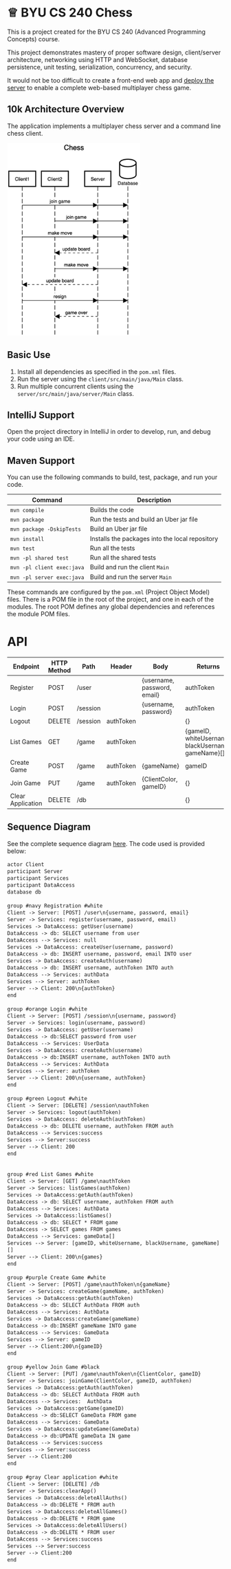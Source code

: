 # ♕ BYU CS 240 Chess

This is a project created for the BYU CS 240 (Advanced Programming Concepts) course.  

This project demonstrates mastery of proper software design, client/server architecture, networking using HTTP and 
WebSocket, database persistence, unit testing, serialization, concurrency, and security.  

It would not be too difficult to create a front-end web app and
[deploy the server](https://github.com/softwareconstruction240/softwareconstruction/blob/main/instruction/aws-chess-server/aws-chess-server.md) to enable a complete web-based multiplayer chess game.

## 10k Architecture Overview

The application implements a multiplayer chess server and a command line chess client.

[![Sequence Diagram](10k-architecture.png)](https://sequencediagram.org/index.html#initialData=C4S2BsFMAIGEAtIGckCh0AcCGAnUBjEbAO2DnBElIEZVs8RCSzYKrgAmO3AorU6AGVIOAG4jUAEyzAsAIyxIYAERnzFkdKgrFIuaKlaUa0ALQA+ISPE4AXNABWAexDFoAcywBbTcLEizS1VZBSVbbVc9HGgnADNYiN19QzZSDkCrfztHFzdPH1Q-Gwzg9TDEqJj4iuSjdmoMopF7LywAaxgvJ3FC6wCLaFLQyHCdSriEseSm6NMBurT7AFcMaWAYOSdcSRTjTka+7NaO6C6emZK1YdHI-Qma6N6ss3nU4Gpl1ZkNrZwdhfeByy9hwyBA7mIT2KAyGGhuSWi9wuc0sAI49nyMG6ElQQA)

## Basic Use
1. Install all dependencies as specified in the `pom.xml` files.
2. Run the server using the `client/src/main/java/Main` class.
3. Run multiple concurrent clients using the `server/src/main/java/server/Main` class.

## IntelliJ Support

Open the project directory in IntelliJ in order to develop, run, and debug your code using an IDE.

## Maven Support

You can use the following commands to build, test, package, and run your code.

| Command                    | Description                                     |
|----------------------------|-------------------------------------------------|
| `mvn compile`              | Builds the code                                 |
| `mvn package`              | Run the tests and build an Uber jar file        |
| `mvn package -DskipTests`  | Build an Uber jar file                          |
| `mvn install`              | Installs the packages into the local repository |
| `mvn test`                 | Run all the tests                               |
| `mvn -pl shared test`      | Run all the shared tests                        |
| `mvn -pl client exec:java` | Build and run the client `Main`                 |
| `mvn -pl server exec:java` | Build and run the server `Main`                 |

These commands are configured by the `pom.xml` (Project Object Model) files. There is a POM file in the root of the project, and one in each of the modules. The root POM defines any global dependencies and references the module POM files.

# API
| Endpoint                | HTTP Method | Path      | Header    | Body                        | Returns                                            |
|-------------------------|-------------|-----------|-----------|-----------------------------|----------------------------------------------------|
| Register                | POST        | /user     |           | {username, password, email} | authToken                                          |
| Login                   | POST        | /session  |           | {username, password}        | authToken                                          |
| Logout                  | DELETE      | /session  | authToken |                             | {}                                                 |
| List Games              | GET         | /game     | authToken |                             | {gameID, whiteUsername, blackUsername, gameName}[] |
| Create Game             | POST        | /game     | authToken | {gameName}                  | gameID                                             |
| Join Game               | PUT         | /game     | authToken | {ClientColor, gameID}       | {}                                                 |
| Clear Application       | DELETE      | /db       |           |                             | {}                                                 |

## Sequence Diagram
See the complete sequence diagram [here](https://sequencediagram.org/index.html?presentationMode=readOnly#initialData=IYYwLg9gTgBAwgGwJYFMB2YBQAHYUxIhK4YwDKKUAbpTngUSWOZVYSgM536HHCkARYGGABBECE5cAJsOAAjYBxQxp8zJgDmUCAFdsMAMRpgVAJ4wASik1IOYKMKQQ0RgO4ALJGBSZEqUgBaAD4WakoALhgAbQAFAHkyABUAXRgAel1lKAAdNABvLMoTAFsUABoYXA4ON2hpSpQS4CQEAF9MCnDYELC2SQ4oqBs7HygACiKoUoqqpVr6xubWgEpO1nYOGF6hEXEBwZhNFDAAVWzJ7Jm13bEJKW3QtSiyAFEAGVe4JJgpmZgAGY6Eq-bKYW77B6BXpdfqcKJoXQIBDraibR4wCH3GpREDDYQoc6US7FYBlSrVBZQaQ3OSQmoY54wACSADk3pYfn8ybNKXVqUsWggWaykvFQbRYeidnTsYc8SgCaJdGAPCTpjzaXs5Yz5FE2RyuVceZVgCqPEkIABrdAisUwM2q8Gyg7bGEbAZRR0eW6ouFbaGhWGRB3my02tB+yhu0L+dBgKIAJgADMm8vlveH0B10NINNo9AZDNB+McYO8ILZXIZPN5fHGgkHWCG4olUhllDVnGh09zyXMavzpB1gz0m2jPTAEJWkGh1TMKfMh2spQMMViDlFjmcLn2UFq7q7es83p9vgOqdJAcCJVBndqj+6J-CYESoL7V5x1y6pLj8T5lVVedNXvQ8oSePUDVeTlbwXUNVSzVw2Xtb1QPpAMn39KJAJ9OQ-WlTCQ0za10CjHpegbBMYBTNMCj3U0wxItAczQPMtB0fQjG0FBbQrTQ9GYGsvB8PxkHjDFRyiaIBA+V4kleNJ0k7DhuzyYiIzIiSPRfad+JVcZ1PQFdtIDUIN1-VQUAQE4UBwgzGIjA90N1KIZM+eTYJNeCLSYmAADFLHiABZby0J1QM+k2CIOF0OV8LXCLJJiuLRxjeAxIwJNU0wXMNHYwsjGGK93lGGAAHEeS2IS61EgJmEIqApLKuTFM0Hk1Ic0jUswqKp1GCqyg4eyEKY4zn1MzEfxxbc7MMtAnPCiCXlk896O8xD-MCkLUPMhlEpM7DzQ-EzvwfX9kHsAbOHGBajyW8gVp+AAqTbgqOHkwruh6zx+NrBtekK-s4T6oR6ycgduaIUnir99u6KSgeZARKlrHw3zg+QEFAK10a8oHWR5FIoc0iLKKy2j8iBjgWLYgtOMMbBdCgbBrPgf8VCu9xhPrDL6vHGhGpiBJkla9qTE6nsCnxnkR2bMdIsnBUCSu8Zpf7Oaxv9U6wOmk5Zol27wNUPVvq+H4cNuAHQt2jD+d6i28M-CabYiJWfBVtX9xBvalqgmDPbtcUge922FZfK7jvGtLJPesokZJijeYiGj00RgQafzDiizMKzpzcGAACkIFncqeSMTHsdq8SGqk2JTnbdIgY6kaI3TSi4AgacoEqNPZe6LTxqiAArYu0BV9vO+gHueSRhiW6MmHnamwYZvNYafMckOXNN88HZEK2duX6ODpgGA9+ARftfQiJtw9meBENn3jYiU8zdLspLYCt6gZgLe4aw9+KBI5axlGdHE+hZDux5OMCOchH4TWeKcWIAhRAeQhnIEUsdfA22PoPZKBxL7-0iPgqQCdYxJxojlVimcCqGG0MACwiBFSwGANgFmhAnAuC5jVSiA8BZSTcnJBSGQ1Akztp6EA1k8CiDYTdQhZll4RGkFZGyohkQ4SGvAlygiPIvS-ttc08jJpgMGMo6yAFkRXU0X-JaOjXgwD0VtLBRiXZmNUciN81icHHj1HYhxVsph-zBvCEhNRCE11CVwbqic6rJ2yrmIAA). The code used is provided below:

```
actor Client
participant Server
participant Services
participant DataAccess
database db

group #navy Registration #white
Client -> Server: [POST] /user\n{username, password, email}
Server -> Services: register(username, password, email)
Services -> DataAccess: getUser(username)
DataAccess -> db: SELECT username from user
DataAccess --> Services: null
Services -> DataAccess: createUser(username, password)
DataAccess -> db: INSERT username, password, email INTO user
Services -> DataAccess: createAuth(username)
DataAccess -> db: INSERT username, authToken INTO auth
DataAccess --> Services: authData
Services --> Server: authToken
Server --> Client: 200\n{authToken}
end

group #orange Login #white
Client -> Server: [POST] /session\n{username, password}
Server -> Services: login(username, password)
Services -> DataAccess: getUser(username)
DataAccess -> db:SELECT password from user
DataAccess --> Services: UserData
Services -> DataAccess: createAuth(username)
DataAccess -> db:INSERT username, authToken INTO auth
DataAccess --> Services: AuthData
Services --> Server: authToken
Server --> Client: 200\n{username, authToken}
end

group #green Logout #white
Client -> Server: [DELETE] /session\nauthToken
Server -> Services: logout(authToken)
Services -> DataAccess: deleteAuth(authToken)
DataAccess -> db: DELETE username, authToken FROM auth
DataAccess --> Services:success
Services --> Server:success
Server --> Client: 200
end


group #red List Games #white
Client -> Server: [GET] /game\nauthToken
Server -> Services: listGames(authToken)
Services -> DataAccess:getAuth(authToken)
DataAccess -> db: SELECT username, authToken FROM auth
DataAccess --> Services: AuthData
Services -> DataAccess:listGames()
DataAccess -> db: SELECT * FROM game
DataAccess -> SELECT games FROM games
DataAccess --> Services: gameData[]
Services --> Server: [gameID, whiteUsername, blackUsername, gameName][]
Server --> Client: 200\n{games}
end

group #purple Create Game #white
Client -> Server: [POST] /game\nauthToken\n{gameName}
Server -> Services: createGame(gameName, authToken)
Services -> DataAccess:getAuth(authToken)
DataAccess -> db: SELECT AuthData FROM auth
DataAccess --> Services: AuthData
Services -> DataAccess:createGame(gameName)
DataAccess -> db:INSERT gameName INTO game
DataAccess --> Services: GameData
Services --> Server: gameID
Server --> Client:200\n{gameID}
end

group #yellow Join Game #black
Client -> Server: [PUT] /game\nauthToken\n{ClientColor, gameID}
Server -> Services: joinGame(ClientColor, gameID, authToken)
Services -> DataAccess:getAuth(authToken)
DataAccess -> db: SELECT AuthData FROM auth
DataAccess --> Services:  AuthData
Services -> DataAccess:getGame(gameID)
DataAccess -> db:SELECT GameData FROM game 
DataAccess --> Services: GameData
Services -> DataAccess:updateGame(GameData)
DataAccess -> db:UPDATE gameData IN game
DataAccess --> Services:success
Services --> Server:success
Server --> Client:200
end

group #gray Clear application #white
Client -> Server: [DELETE] /db
Server -> Services:clearApp()
Services -> DataAccess:deleteAllAuths()
DataAccess -> db:DELETE * FROM auth
Services -> DataAccess:deleteAllGames()
DataAccess -> db:DELETE * FROM game
Services -> DataAccess:deleteAllUsers()
DataAccess -> db:DELETE * FROM user
DataAccess --> Services:success
Services --> Server:success
Server --> Client:200
end
```


